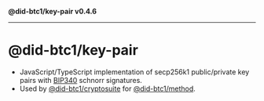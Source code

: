 **@did-btc1/key-pair v0.4.6**

***

# @did-btc1/key-pair

* JavaScript/TypeScript implementation of secp256k1 public/private key pairs with [BIP340](https://github.com/bitcoin/bips/blob/master/bip-0340.mediawiki) schnorr signatures.
* Used by [@did-btc1/cryptosuite](https://www.npmjs.com/package/@did-btc1/cryptosuite) for [@did-btc1/method](https://www.npmjs.com/package/@did-btc1/method).
